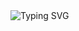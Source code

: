 <img src="https://readme-typing-svg.herokuapp.com?font=Montserrat&weight=500&size=25&pause=500&color=F70C05&background=FFFFFF00&center=true&vCenter=true&width=435&lines=Описание+проекта:+система+рекомендаций+по+кредитным+продуктам+для+Star+Bank+🔥" alt="Typing SVG" />

